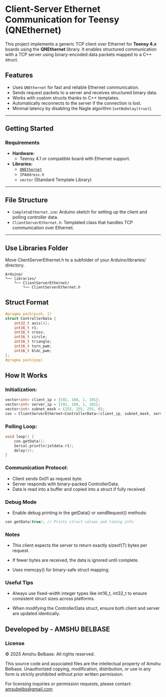 # Client-Server Ethernet Communication for Teensy (QNEthernet)

This project implements a generic TCP client over Ethernet for **Teensy 4.x** boards using the **QNEthernet** library. It enables structured communication with a TCP server using binary-encoded data packets mapped to a C++ struct.

## Features

- Uses `QNEthernet` for fast and reliable Ethernet communication.
- Sends request packets to a server and receives structured binary data.
- Works with custom structs thanks to C++ templates.
- Automatically reconnects to the server if the connection is lost.
- Minimal latency by disabling the Nagle algorithm (`setNoDelay(true)`).

---

## Getting Started

### Requirements

- **Hardware:**
  - Teensy 4.1 or compatible board with Ethernet support.
- **Libraries:**
  - [`QNEthernet`](https://github.com/ssilverman/QNEthernet)
  - `IPAddress.h`
  - `vector` (Standard Template Library)

---

## File Structure

- `CompleteEthernet.ino`: Arduino sketch for setting up the client and polling controller data.
- `ClientServerEthernet.h`: Templated class that handles TCP communication over Ethernet.

---

## Use Libraries Folder

Move ClientServerEthernet.h to a subfolder of your Arduino/libraries/ directory.

```
Arduino/
└── libraries/
    └── ClientServerEthernet/
        └── ClientServerEthernet.h
```

## Struct Format

```cpp
#pragma pack(push, 1)
struct ControllerData {
    int32_t axis[4];
    int16_t r1;
    int16_t cross;
    int16_t circle;
    int16_t triangle;
    int16_t turn_pwm;
    int16_t bldc_pwm;
};
#pragma pack(pop)
```

## How It Works

### Initialization:

```cpp
vector<int> client_ip = {192, 168, 1, 101};
vector<int> server_ip = {192, 168, 1, 102};
vector<int> subnet_mask = {255, 255, 255, 0};
con = ClientServerEthernet<ControllerData>(client_ip, subnet_mask, server_ip, &jetdata);
```

### Polling Loop:

```cpp
void loop() {
    con.getData();
    Serial.println(jetdata.r1);
    delay(3);
}
```

### Communication Protocol:

- Client sends 0x01 as request byte.
- Server responds with binary-packed ControllerData.
- Data is read into a buffer and copied into a struct if fully received.

### Debug Mode

- Enable debug printing in the getData() or sendRequest() methods:

```cpp
con.getData(true); // Prints struct values and timing info
```

### Notes

- This client expects the server to return exactly sizeof(T) bytes per request.

- If fewer bytes are received, the data is ignored until complete.

- Uses memcpy() for binary-safe struct mapping.

### Useful Tips

- Always use fixed-width integer types like int16_t, int32_t to ensure consistent struct sizes across platforms.

- When modifying the ControllerData struct, ensure both client and server are updated identically.

## Developed by - AMSHU BELBASE

### License

© 2025 Amshu Belbase. All rights reserved.

This source code and associated files are the intellectual property of Amshu Belbase.
Unauthorized copying, modification, distribution, or use in any form is strictly prohibited without prior written permission.

For licensing inquiries or permission requests, please contact: amsubelbs@gmail.com
